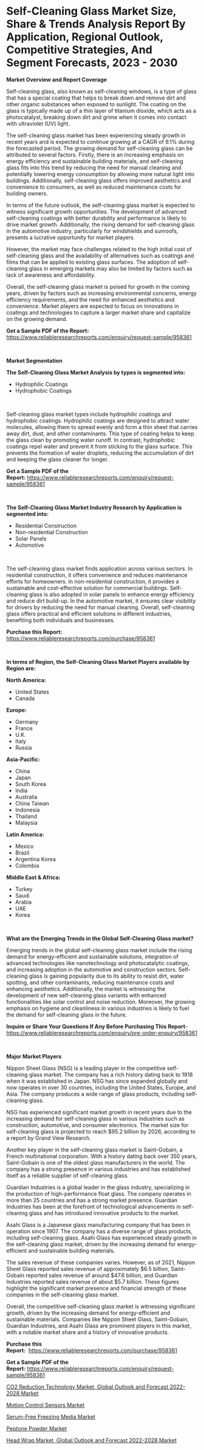 <p><h1>Self-Cleaning Glass Market Size, Share & Trends Analysis Report By Application, Regional Outlook, Competitive Strategies, And Segment Forecasts, 2023 - 2030</h1></p><p><strong>Market Overview and Report Coverage</strong></p>
<p><p>Self-cleaning glass, also known as self-cleaning windows, is a type of glass that has a special coating that helps to break down and remove dirt and other organic substances when exposed to sunlight. The coating on the glass is typically made up of a thin layer of titanium dioxide, which acts as a photocatalyst, breaking down dirt and grime when it comes into contact with ultraviolet (UV) light.</p><p>The self-cleaning glass market has been experiencing steady growth in recent years and is expected to continue growing at a CAGR of 9.1% during the forecasted period. The growing demand for self-cleaning glass can be attributed to several factors. Firstly, there is an increasing emphasis on energy efficiency and sustainable building materials, and self-cleaning glass fits into this trend by reducing the need for manual cleaning and potentially lowering energy consumption by allowing more natural light into buildings. Additionally, self-cleaning glass offers improved aesthetics and convenience to consumers, as well as reduced maintenance costs for building owners.</p><p>In terms of the future outlook, the self-cleaning glass market is expected to witness significant growth opportunities. The development of advanced self-cleaning coatings with better durability and performance is likely to drive market growth. Additionally, the rising demand for self-cleaning glass in the automotive industry, particularly for windshields and sunroofs, presents a lucrative opportunity for market players.</p><p>However, the market may face challenges related to the high initial cost of self-cleaning glass and the availability of alternatives such as coatings and films that can be applied to existing glass surfaces. The adoption of self-cleaning glass in emerging markets may also be limited by factors such as lack of awareness and affordability.</p><p>Overall, the self-cleaning glass market is poised for growth in the coming years, driven by factors such as increasing environmental concerns, energy efficiency requirements, and the need for enhanced aesthetics and convenience. Market players are expected to focus on innovations in coatings and technologies to capture a larger market share and capitalize on the growing demand.</p></p>
<p><strong>Get a Sample PDF of the Report:</strong> <a href="https://www.reliableresearchreports.com/enquiry/request-sample/958361">https://www.reliableresearchreports.com/enquiry/request-sample/958361</a></p>
<p>&nbsp;</p>
<p><strong>Market Segmentation</strong></p>
<p><strong>The Self-Cleaning Glass Market Analysis by types is segmented into:</strong></p>
<p><ul><li>Hydrophilic Coatings</li><li>Hydrophobic Coatings</li></ul></p>
<p>&nbsp;</p>
<p><p>Self-cleaning glass market types include hydrophilic coatings and hydrophobic coatings. Hydrophilic coatings are designed to attract water molecules, allowing them to spread evenly and form a thin sheet that carries away dirt, dust, and other contaminants. This type of coating helps to keep the glass clean by promoting water runoff. In contrast, hydrophobic coatings repel water and prevent it from sticking to the glass surface. This prevents the formation of water droplets, reducing the accumulation of dirt and keeping the glass cleaner for longer.</p></p>
<p><strong>Get a Sample PDF of the Report:</strong>&nbsp;<a href="https://www.reliableresearchreports.com/enquiry/request-sample/958361">https://www.reliableresearchreports.com/enquiry/request-sample/958361</a></p>
<p>&nbsp;</p>
<p><strong>The Self-Cleaning Glass Market Industry Research by Application is segmented into:</strong></p>
<p><ul><li>Residential Construction</li><li>Non-residential Construction</li><li>Solar Panels</li><li>Automotive</li></ul></p>
<p>&nbsp;</p>
<p><p>The self-cleaning glass market finds application across various sectors. In residential construction, it offers convenience and reduces maintenance efforts for homeowners. In non-residential construction, it provides a sustainable and cost-effective solution for commercial buildings. Self-cleaning glass is also adopted in solar panels to enhance energy efficiency and reduce dirt build-up. In the automotive market, it ensures clear visibility for drivers by reducing the need for manual cleaning. Overall, self-cleaning glass offers practical and efficient solutions in different industries, benefiting both individuals and businesses.</p></p>
<p><strong>Purchase this Report:</strong>&nbsp; <a href="https://www.reliableresearchreports.com/purchase/958361">https://www.reliableresearchreports.com/purchase/958361</a></p>
<p>&nbsp;</p>
<p><strong>In terms of Region, the Self-Cleaning Glass Market Players available by Region are:</strong></p>
<p>
    <p> <strong> North America: </strong>
        <ul>
            <li>United States</li>
            <li>Canada</li>
        </ul>
        </p> 
    <p> <strong> Europe: </strong>
        <ul>
            <li>Germany</li>
            <li>France</li>
            <li>U.K.</li>
            <li>Italy</li>
            <li>Russia</li>
        </ul>
        </p> 
    <p> <strong> Asia-Pacific: </strong>
        <ul>
            <li>China</li>
            <li>Japan</li>
            <li>South Korea</li>
            <li>India</li>
            <li>Australia</li>
            <li>China Taiwan</li>
            <li>Indonesia</li>
            <li>Thailand</li>
            <li>Malaysia</li>
        </ul>
        </p> 
    <p> <strong> Latin America: </strong>
        <ul>
            <li>Mexico</li>
            <li>Brazil</li>
            <li>Argentina Korea</li>
            <li>Colombia</li>
        </ul>
        </p> 
    <p> <strong> Middle East & Africa: </strong>
        <ul>
            <li>Turkey</li>
            <li>Saudi</li>
            <li>Arabia</li>
            <li>UAE</li>
            <li>Korea</li>
        </ul>
    </p>
    </p>
<p>&nbsp;</p>
<p><strong>What are the Emerging Trends in the Global Self-Cleaning Glass market?</strong></p>
<p><p>Emerging trends in the global self-cleaning glass market include the rising demand for energy-efficient and sustainable solutions, integration of advanced technologies like nanotechnology and photocatalytic coatings, and increasing adoption in the automotive and construction sectors. Self-cleaning glass is gaining popularity due to its ability to resist dirt, water spotting, and other contaminants, reducing maintenance costs and enhancing aesthetics. Additionally, the market is witnessing the development of new self-cleaning glass variants with enhanced functionalities like solar control and noise reduction. Moreover, the growing emphasis on hygiene and cleanliness in various industries is likely to fuel the demand for self-cleaning glass in the future.</p></p>
<p><strong>Inquire or Share Your Questions If Any Before Purchasing This Report</strong>- <a href="https://www.reliableresearchreports.com/enquiry/pre-order-enquiry/958361">https://www.reliableresearchreports.com/enquiry/pre-order-enquiry/958361</a></p>
<p>&nbsp;</p>
<p><strong>Major Market Players</strong></p>
<p><p>Nippon Sheet Glass (NSG) is a leading player in the competitive self-cleaning glass market. The company has a rich history dating back to 1918 when it was established in Japan. NSG has since expanded globally and now operates in over 30 countries, including the United States, Europe, and Asia. The company produces a wide range of glass products, including self-cleaning glass.</p><p>NSG has experienced significant market growth in recent years due to the increasing demand for self-cleaning glass in various industries such as construction, automotive, and consumer electronics. The market size for self-cleaning glass is projected to reach $95.2 billion by 2026, according to a report by Grand View Research.</p><p>Another key player in the self-cleaning glass market is Saint-Gobain, a French multinational corporation. With a history dating back over 350 years, Saint-Gobain is one of the oldest glass manufacturers in the world. The company has a strong presence in various industries and has established itself as a reliable supplier of self-cleaning glass.</p><p>Guardian Industries is a global leader in the glass industry, specializing in the production of high-performance float glass. The company operates in more than 25 countries and has a strong market presence. Guardian Industries has been at the forefront of technological advancements in self-cleaning glass and has introduced innovative products to the market.</p><p>Asahi Glass is a Japanese glass manufacturing company that has been in operation since 1907. The company has a diverse range of glass products, including self-cleaning glass. Asahi Glass has experienced steady growth in the self-cleaning glass market, driven by the increasing demand for energy-efficient and sustainable building materials.</p><p>The sales revenue of these companies varies. However, as of 2021, Nippon Sheet Glass reported sales revenue of approximately $6.5 billion, Saint-Gobain reported sales revenue of around $47.6 billion, and Guardian Industries reported sales revenue of about $5.7 billion. These figures highlight the significant market presence and financial strength of these companies in the self-cleaning glass market.</p><p>Overall, the competitive self-cleaning glass market is witnessing significant growth, driven by the increasing demand for energy-efficient and sustainable materials. Companies like Nippon Sheet Glass, Saint-Gobain, Guardian Industries, and Asahi Glass are prominent players in this market, with a notable market share and a history of innovative products.</p></p>
<p><strong>Purchase this Report:</strong>&nbsp;&nbsp;<a href="https://www.reliableresearchreports.com/purchase/958361">https://www.reliableresearchreports.com/purchase/958361</a></p>
<p></p>
<p><strong>Get a Sample PDF of the Report:</strong>&nbsp;<a href="https://www.reliableresearchreports.com/enquiry/request-sample/958361">https://www.reliableresearchreports.com/enquiry/request-sample/958361</a></p>
<p><p><a href="https://issuu.com/reportprime-2/docs/co2-reduction-technology-market-global-outlook-and?fr=xKAE9_zU1NQ">CO2 Reduction Technology Market, Global Outlook and Forecast 2022-2028 Market</a></p><p><a href="https://www.reportprime.com/motion-control-sensors-r2003">Motion Control Sensors Market</a></p><p><a href="https://github.com/GroverBarry/Market-Research-Report-List-1/blob/main/serum-free-freezing-media-market.md">Serum-Free Freezing Media Market</a></p><p><a href="https://www.linkedin.com/pulse/peptone-powder-market-size-share-amp-trends-analysis-2aiwc/">Peptone Powder Market</a></p><p><a href="https://issuu.com/reportprime-2/docs/head-wrap-market-global-outlook-and-forecast-2022-?fr=xKAE9_zU1NQ">Head Wrap Market, Global Outlook and Forecast 2022-2028 Market</a></p></p>